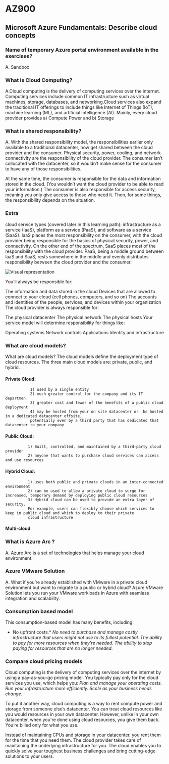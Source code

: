# AZ900

## Microsoft Azure Fundamentals: Describe cloud concepts

### Name of temporary Azure portal environment available in the exercises?
A. Sandbox

### What is Cloud Computing?
A.Cloud computing is the delivery of computing services over the internet. Computing services include common IT infrastructure such as virtual machines, storage, databases, and networking.Cloud services also expand the traditional IT offerings to include things like Internet of Things (IoT), machine learning (ML), and artificial intelligence (AI).
            Mainly, every cloud provider provides a) Compute Power and b) Storage

### What is shared responsibility?
A. With the shared responsibility model, the responsibilities earlier only available to a traditional datacenter, now get shared between the cloud provider and the consumer. Physical security, power, cooling, and network connectivity are the responsibility of the cloud provider. The consumer isn’t collocated with the datacenter, so it wouldn’t make sense for the consumer to have any of those responsibilities.

At the same time, the consumer is responsible for the data and information stored in the cloud. (You wouldn’t want the cloud provider to be able to read your information.) The consumer is also responsible for access security, meaning you only give access to those who need it.
Then, for some things, the responsibility depends on the situation.

### Extra
cloud service types (covered later in this learning path): infrastructure as a service (IaaS), platform as a service (PaaS), and software as a service (SaaS). IaaS places the most responsibility on the consumer, with the cloud provider being responsible for the basics of physical security, power, and connectivity. On the other end of the spectrum, SaaS places most of the responsibility with the cloud provider. PaaS, being a middle ground between IaaS and SaaS, rests somewhere in the middle and evenly distributes responsibility between the cloud provider and the consumer.

<img src="https://learn.microsoft.com/en-us/training/wwl-azure/describe-cloud-compute/media/shared-responsibility-b3829bfe.svg" alt="Visual representation">

You’ll always be responsible for:

The information and data stored in the cloud
Devices that are allowed to connect to your cloud (cell phones, computers, and so on)
The accounts and identities of the people, services, and devices within your organization
The cloud provider is always responsible for:

The physical datacenter
The physical network
The physical hosts
Your service model will determine responsibility for things like:

Operating systems
Network controls
Applications
Identity and infrastructure

### What are cloud models?
What are cloud models? The cloud models define the deployment type of cloud resources. The three main cloud models are: private, public, and hybrid.

#### Private Cloud: 
               1) used by a single entity
               2) much greater control for the company and its IT departmen
               3) greater cost and fewer of the benefits of a public cloud deployment
               4) may be hosted from your on site datacenter or  be hosted in a dedicated datacenter offsite,
               potentially even by a third party that has dedicated that datacenter to your company

#### Public Cloud: 
              1) Built, controlled, and maintained by a third-party cloud provider
              2) anyone that wants to purchase cloud services can access and use resources
              
#### Hybrid Cloud: 
              1) uses both public and private clouds in an inter-connected environment
              2) can be used to allow a private cloud to surge for increased, temporary demand by deploying public cloud resources
              3) Hybrid cloud can be used to provide an extra layer of security.
              For example, users can flexibly choose which services to keep in public cloud and which to deploy to their private 
              cloud infrastructure
             
#### Multi-cloud

### What is Azure Arc ?
A. Azure Arc is a set of technologies that helps manage your cloud environment. 

### Azure VMware Solution
A. What if you’re already established with VMware in a private cloud environment but want to migrate to a public or hybrid cloud? Azure VMware Solution lets you run your VMware workloads in Azure with seamless integration and scalability.

### Consumption based model
This consumption-based model has many benefits, including:

* No upfront costs.*
*No need to purchase and manage costly infrastructure that users might not use to its fullest potential.*
*The ability to pay for more resources when they're needed.*
*The ability to stop paying for resources that are no longer needed.*

### Compare cloud pricing models
Cloud computing is the delivery of computing services over the internet by using a pay-as-you-go pricing model. You typically pay only for the cloud services you use, which helps you:
*Plan and manage your operating costs.*
*Run your infrastructure more efficiently.*
*Scale as your business needs change.*

To put it another way, cloud computing is a way to rent compute power and storage from someone else’s datacenter. You can treat cloud resources like you would resources in your own datacenter. However, unlike in your own datacenter, when you're done using cloud resources, you give them back. You’re billed only for what you use.

Instead of maintaining CPUs and storage in your datacenter, you rent them for the time that you need them. The cloud provider takes care of maintaining the underlying infrastructure for you. The cloud enables you to quickly solve your toughest business challenges and bring cutting-edge solutions to your users.
